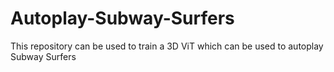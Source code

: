 # Autoplay-Subway-Surfers
This repository can be used to train a 3D ViT which can be used to autoplay Subway Surfers
